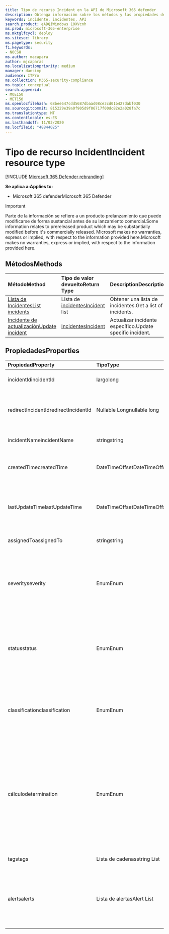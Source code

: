 ```yaml
---
title: Tipo de recurso Incident en la API de Microsoft 365 defender
description: Obtenga información sobre los métodos y las propiedades del tipo de recurso Incident en Microsoft 365 defender
keywords: incidente, incidentes, API
search.product: eADQiWindows 10XVcnh
ms.prod: microsoft-365-enterprise
ms.mktglfcycl: deploy
ms.sitesec: library
ms.pagetype: security
f1.keywords:
- NOCSH
ms.author: macapara
author: mjcaparas
ms.localizationpriority: medium
manager: dansimp
audience: ITPro
ms.collection: M365-security-compliance
ms.topic: conceptual
search.appverid:
- MOE150
- MET150
ms.openlocfilehash: 68bee647cdd5687dbaad08ce3cd01b427dabf030
ms.sourcegitcommit: 815229e39a0f905d9f06717f00dc82e2a028fa7c
ms.translationtype: MT
ms.contentlocale: es-ES
ms.lasthandoff: 11/03/2020
ms.locfileid: "48844025"
---
```

# <a name="incident-resource-type"></a><span data-ttu-id="ade74-104">Tipo de recurso Incident</span><span class="sxs-lookup"><span data-stu-id="ade74-104">Incident resource type</span></span>

[!INCLUDE [Microsoft 365 Defender rebranding](../includes/microsoft-defender.md)]


<span data-ttu-id="ade74-105">**Se aplica a:**</span><span class="sxs-lookup"><span data-stu-id="ade74-105">**Applies to:**</span></span>
- <span data-ttu-id="ade74-106">Microsoft 365 defender</span><span class="sxs-lookup"><span data-stu-id="ade74-106">Microsoft 365 Defender</span></span>

>[!IMPORTANT] 
><span data-ttu-id="ade74-107">Parte de la información se refiere a un producto prelanzamiento que puede modificarse de forma sustancial antes de su lanzamiento comercial.</span><span class="sxs-lookup"><span data-stu-id="ade74-107">Some information relates to prereleased product which may be substantially modified before it's commercially released.</span></span> <span data-ttu-id="ade74-108">Microsoft makes no warranties, express or implied, with respect to the information provided here.</span><span class="sxs-lookup"><span data-stu-id="ade74-108">Microsoft makes no warranties, express or implied, with respect to the information provided here.</span></span>

## <a name="methods"></a><span data-ttu-id="ade74-109">Métodos</span><span class="sxs-lookup"><span data-stu-id="ade74-109">Methods</span></span>

<span data-ttu-id="ade74-110">Método</span><span class="sxs-lookup"><span data-stu-id="ade74-110">Method</span></span> |<span data-ttu-id="ade74-111">Tipo de valor devuelto</span><span class="sxs-lookup"><span data-stu-id="ade74-111">Return Type</span></span> |<span data-ttu-id="ade74-112">Description</span><span class="sxs-lookup"><span data-stu-id="ade74-112">Description</span></span>
:---|:---|:---
[<span data-ttu-id="ade74-113">Lista de Incidentes</span><span class="sxs-lookup"><span data-stu-id="ade74-113">List incidents</span></span>](api-list-incidents.md) | <span data-ttu-id="ade74-114">Lista de [incidentes](api-incident.md)</span><span class="sxs-lookup"><span data-stu-id="ade74-114">[Incident](api-incident.md) list</span></span> | <span data-ttu-id="ade74-115">Obtener una lista de incidentes.</span><span class="sxs-lookup"><span data-stu-id="ade74-115">Get a list of incidents.</span></span>
[<span data-ttu-id="ade74-116">Incidente de actualización</span><span class="sxs-lookup"><span data-stu-id="ade74-116">Update incident</span></span>](api-update-incidents.md) | [<span data-ttu-id="ade74-117">Incidentes</span><span class="sxs-lookup"><span data-stu-id="ade74-117">Incident</span></span>](api-incident.md) | <span data-ttu-id="ade74-118">Actualizar incidente específico.</span><span class="sxs-lookup"><span data-stu-id="ade74-118">Update specific incident.</span></span>


## <a name="properties"></a><span data-ttu-id="ade74-119">Propiedades</span><span class="sxs-lookup"><span data-stu-id="ade74-119">Properties</span></span>

<span data-ttu-id="ade74-120">Propiedad</span><span class="sxs-lookup"><span data-stu-id="ade74-120">Property</span></span> |    <span data-ttu-id="ade74-121">Tipo</span><span class="sxs-lookup"><span data-stu-id="ade74-121">Type</span></span>    |    <span data-ttu-id="ade74-122">Description</span><span class="sxs-lookup"><span data-stu-id="ade74-122">Description</span></span>
:---|:---|:---
<span data-ttu-id="ade74-123">incidentId</span><span class="sxs-lookup"><span data-stu-id="ade74-123">incidentId</span></span> | <span data-ttu-id="ade74-124">largo</span><span class="sxs-lookup"><span data-stu-id="ade74-124">long</span></span> | <span data-ttu-id="ade74-125">IDENTIFICADOR único de incidente.</span><span class="sxs-lookup"><span data-stu-id="ade74-125">Incident unique ID.</span></span>
<span data-ttu-id="ade74-126">redirectIncidentId</span><span class="sxs-lookup"><span data-stu-id="ade74-126">redirectIncidentId</span></span> | <span data-ttu-id="ade74-127">Nullable Long</span><span class="sxs-lookup"><span data-stu-id="ade74-127">nullable long</span></span> | <span data-ttu-id="ade74-128">IDENTIFICADOR del incidente al que se combinó el incidente actual.</span><span class="sxs-lookup"><span data-stu-id="ade74-128">The Incident ID the current Incident was merged to.</span></span>
<span data-ttu-id="ade74-129">incidentName</span><span class="sxs-lookup"><span data-stu-id="ade74-129">incidentName</span></span> | <span data-ttu-id="ade74-130">string</span><span class="sxs-lookup"><span data-stu-id="ade74-130">string</span></span> | <span data-ttu-id="ade74-131">Nombre del incidente.</span><span class="sxs-lookup"><span data-stu-id="ade74-131">The name of the Incident.</span></span>
<span data-ttu-id="ade74-132">createdTime</span><span class="sxs-lookup"><span data-stu-id="ade74-132">createdTime</span></span> | <span data-ttu-id="ade74-133">DateTimeOffset</span><span class="sxs-lookup"><span data-stu-id="ade74-133">DateTimeOffset</span></span> | <span data-ttu-id="ade74-134">La fecha y hora (en UTC) en que se creó el incidente.</span><span class="sxs-lookup"><span data-stu-id="ade74-134">The date and time (in UTC) the Incident was created.</span></span>
<span data-ttu-id="ade74-135">lastUpdateTime</span><span class="sxs-lookup"><span data-stu-id="ade74-135">lastUpdateTime</span></span> | <span data-ttu-id="ade74-136">DateTimeOffset</span><span class="sxs-lookup"><span data-stu-id="ade74-136">DateTimeOffset</span></span> | <span data-ttu-id="ade74-137">La fecha y hora (en UTC) en que se actualizó por última vez el incidente.</span><span class="sxs-lookup"><span data-stu-id="ade74-137">The date and time (in UTC) the Incident was last updated.</span></span>
<span data-ttu-id="ade74-138">assignedTo</span><span class="sxs-lookup"><span data-stu-id="ade74-138">assignedTo</span></span> | <span data-ttu-id="ade74-139">string</span><span class="sxs-lookup"><span data-stu-id="ade74-139">string</span></span> | <span data-ttu-id="ade74-140">Propietario del incidente.</span><span class="sxs-lookup"><span data-stu-id="ade74-140">Owner of the Incident.</span></span>
<span data-ttu-id="ade74-141">severity</span><span class="sxs-lookup"><span data-stu-id="ade74-141">severity</span></span> | <span data-ttu-id="ade74-142">Enum</span><span class="sxs-lookup"><span data-stu-id="ade74-142">Enum</span></span> | <span data-ttu-id="ade74-143">Gravedad del incidente.</span><span class="sxs-lookup"><span data-stu-id="ade74-143">Severity of the Incident.</span></span> <span data-ttu-id="ade74-144">Los valores posibles son: ```UnSpecified``` ,, ```Informational``` ```Low``` ```Medium``` y ```High``` .</span><span class="sxs-lookup"><span data-stu-id="ade74-144">Possible values are: ```UnSpecified```, ```Informational```, ```Low```, ```Medium``` and ```High```.</span></span>
<span data-ttu-id="ade74-145">status</span><span class="sxs-lookup"><span data-stu-id="ade74-145">status</span></span> | <span data-ttu-id="ade74-146">Enum</span><span class="sxs-lookup"><span data-stu-id="ade74-146">Enum</span></span> | <span data-ttu-id="ade74-147">Especifica el estado actual del incidente.</span><span class="sxs-lookup"><span data-stu-id="ade74-147">Specifies the current status of the incident.</span></span> <span data-ttu-id="ade74-148">Los valores posibles son ```Active``` : ```Resolved``` y ```Redirected``` .</span><span class="sxs-lookup"><span data-stu-id="ade74-148">Possible values are: ```Active```, ```Resolved``` and ```Redirected```.</span></span>
<span data-ttu-id="ade74-149">classification</span><span class="sxs-lookup"><span data-stu-id="ade74-149">classification</span></span> | <span data-ttu-id="ade74-150">Enum</span><span class="sxs-lookup"><span data-stu-id="ade74-150">Enum</span></span> | <span data-ttu-id="ade74-151">Especificación del incidente.</span><span class="sxs-lookup"><span data-stu-id="ade74-151">Specification of the incident.</span></span> <span data-ttu-id="ade74-152">Los valores posibles son: ```Unknown```, ```FalsePositive``` y ```TruePositive```.</span><span class="sxs-lookup"><span data-stu-id="ade74-152">Possible values are: ```Unknown```, ```FalsePositive```, ```TruePositive```.</span></span>
<span data-ttu-id="ade74-153">cálculo</span><span class="sxs-lookup"><span data-stu-id="ade74-153">determination</span></span> | <span data-ttu-id="ade74-154">Enum</span><span class="sxs-lookup"><span data-stu-id="ade74-154">Enum</span></span> | <span data-ttu-id="ade74-155">Especifica la determinación del incidente.</span><span class="sxs-lookup"><span data-stu-id="ade74-155">Specifies the determination of the incident.</span></span> <span data-ttu-id="ade74-156">Valores posibles: ```NotAvailable```, ```Apt```, ```Malware```, ```SecurityPersonnel```, ```SecurityTesting```, ```UnwantedSoftware```, ```Other```.</span><span class="sxs-lookup"><span data-stu-id="ade74-156">Possible values are: ```NotAvailable```, ```Apt```, ```Malware```, ```SecurityPersonnel```, ```SecurityTesting```, ```UnwantedSoftware```, ```Other```.</span></span>
<span data-ttu-id="ade74-157">tags</span><span class="sxs-lookup"><span data-stu-id="ade74-157">tags</span></span> | <span data-ttu-id="ade74-158">Lista de cadenas</span><span class="sxs-lookup"><span data-stu-id="ade74-158">string List</span></span> | <span data-ttu-id="ade74-159">Lista de etiquetas de incidente.</span><span class="sxs-lookup"><span data-stu-id="ade74-159">List of Incident tags.</span></span>
<span data-ttu-id="ade74-160">alerts</span><span class="sxs-lookup"><span data-stu-id="ade74-160">alerts</span></span> | <span data-ttu-id="ade74-161">Lista de alertas</span><span class="sxs-lookup"><span data-stu-id="ade74-161">Alert List</span></span> | <span data-ttu-id="ade74-162">Lista de alertas relacionadas.</span><span class="sxs-lookup"><span data-stu-id="ade74-162">List of related alerts.</span></span> <span data-ttu-id="ade74-163">Consulte los ejemplos en la documentación de la API de [incidentes de lista](api-list-incidents.md) .</span><span class="sxs-lookup"><span data-stu-id="ade74-163">See examples at [List incidents](api-list-incidents.md) API documentation.</span></span>
